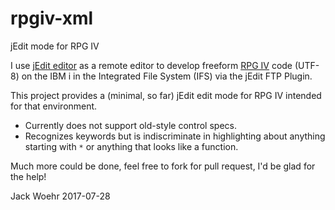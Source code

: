 # rpgiv-xml
jEdit mode for RPG IV

I use [jEdit editor](http://jedit.org) as a remote editor to develop freeform [RPG IV](https://www.ibm.com/support/knowledgecenter/ssw_ibm_i_73/rzasd/sc092508.pdf)
code (UTF-8) on the IBM i in the Integrated File System (IFS) via the jEdit FTP Plugin.

This project provides a (minimal, so far) jEdit edit mode for RPG IV intended for that environment.

* Currently does not support old-style control specs. 
* Recognizes keywords but is indiscriminate in highlighting about anything starting with `*` or anything that looks like a function.


Much more could be done, feel free to fork for pull request, I'd be glad for the help!

Jack Woehr
2017-07-28

